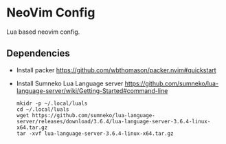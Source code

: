 # NeoVim Config

Lua based neovim config.

## Dependencies

- Install packer
  https://github.com/wbthomason/packer.nvim#quickstart
- Install Sumneko Lua Language server
  https://github.com/sumneko/lua-language-server/wiki/Getting-Started#command-line

  ```
  mkidr -p ~/.local/luals
  cd ~/.local/luals
  wget https://github.com/sumneko/lua-language-server/releases/download/3.6.4/lua-language-server-3.6.4-linux-x64.tar.gz
  tar -xvf lua-language-server-3.6.4-linux-x64.tar.gz
  ```
